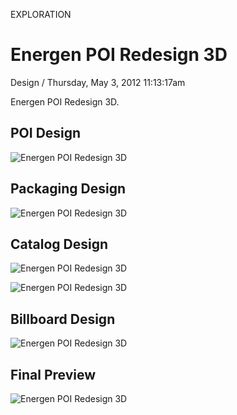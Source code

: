 <p class="type">EXPLORATION</p>

# Energen POI Redesign 3D

<p class="meta">Design  /  Thursday, May 3, 2012 11:13:17am</p>

Energen POI Redesign 3D.

## POI Design

![Energen POI Redesign 3D](https://farooq-agent.web.app/assets/images/works/details/27-energen-poi-redesign-3d/i88.png)

## Packaging Design

![Energen POI Redesign 3D](https://farooq-agent.web.app/assets/images/works/details/27-energen-poi-redesign-3d/energen-packaging.jpg)

## Catalog Design

![Energen POI Redesign 3D](https://farooq-agent.web.app/assets/images/works/details/27-energen-poi-redesign-3d/i74.png)

![Energen POI Redesign 3D](https://farooq-agent.web.app/assets/images/works/details/27-energen-poi-redesign-3d/energen-catalog-cover.jpg)

## Billboard Design

![Energen POI Redesign 3D](https://farooq-agent.web.app/assets/images/works/details/27-energen-poi-redesign-3d/energen-billboard.jpg)

## Final Preview

![Energen POI Redesign 3D](https://farooq-agent.web.app/assets/images/works/large/xBRShVvY_work_image.png)
